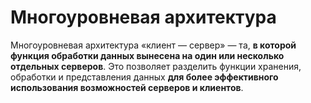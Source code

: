 # Многоуровневая архитектура

Многоуровневая архитектура «клиент — сервер» — та, **в которой функция обработки данных вынесена на один или несколько отдельных серверов**. Это позволяет разделить функции хранения, обработки и представления данных **для более эффективного использования возможностей серверов и клиентов**.

<!-- _footer: Многоуровневая клиент серверная архитектура. Различные архитектурные решения, используемые при реализации многопользовательских субд [Электронный ресурс]. URL: https://www.cena5.ru/mnogourovnevaya-klient-servernaya-arhitektura-razlichnye-arhitekturnye.html (дата обращения: 26.03.2020)-->